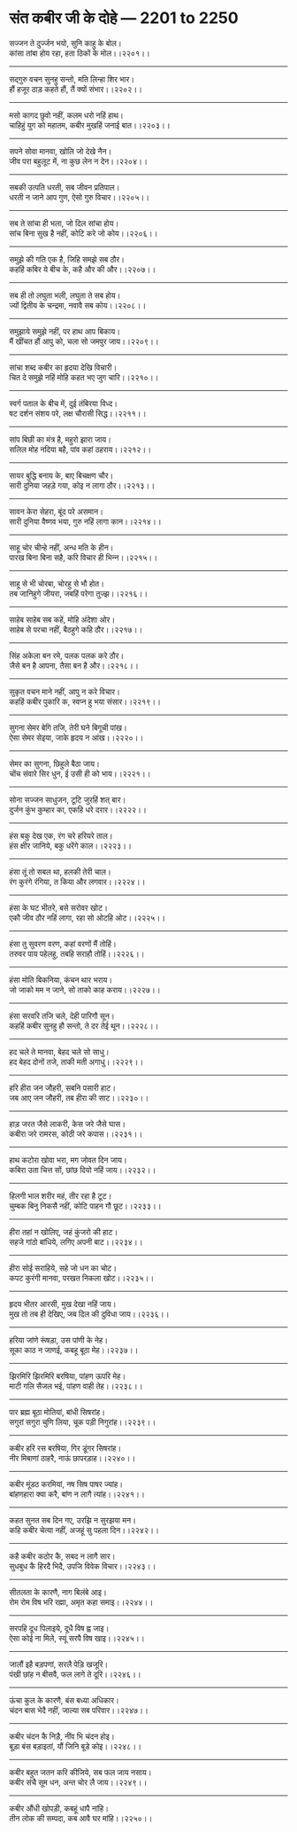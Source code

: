 # संत कबीर जी के दोहे — 2201 to 2250

सज्‍जन ते दुर्ज्‍जन भयो, सुनि काहु के बोल।\
कांसा तांबा होय रहा, हता ठिकों के मोल।।२२०१।।

---

सद्गुरु वचन सुनहु सन्‍तो, मति लिन्‍हा शिर भार।\
हौं हजूर ठाड़ कहते हौं, तैं क्‍यों संभार।।२२०२।।

---

मसो कागद छुवो नहीं, कलम धरो नहिं हाथ।\
चाहिहुं युग को महातम, कबीर मुखहिं जनाई बात।।२२०३।।

---

सपने सोवा मानवा, खोलि जो देखे नैन।\
जीव परा बहुलूट में, ना कुछ लेन न देन।।२२०४।।

---

सब‍की उत्‍पति धरती, सब जीवन प्रतिपाल।\
धरती न जाने आप गुण, ऐसो गुरु विचार।।२२०५।।

---

सब ते सांचा ही भला, जो दिल सांचा होय।\
सांच बिना सुख है नहीं, कोटि करे जो कोय।।२२०६।।

---

समुझे की गति एक है, जिहि समझे सब ठौर।\
कहहिं कबिर ये बीच के, कहै और की और।।२२०७।।

---

सब ही तो लघुता भली, लघुता ते सब होय।\
ज्‍यों द्वितीय के चन्‍द्रमा, नवावै सब कोय।।२२०८।।

---

समुझाये समुझे नहीं, पर हाथ आप बिकाय।\
मैं खींचत हौं आपु को, चला सो जमपुर जाय।।२२०९।।

---

सांचा शब्‍द कबीर का हृदया देखि विचारी।\
चित दे समुझे नहिं मोहि कहत भए जुग चारि।।२२१०।।

---

स्‍वर्ग पताल के बीच में, दुई तंबिरया विध्‍द।\
षट दर्शन संशय परे, लक्ष चौरासी सिद्ध।।२२११।।

---

सांप बिछी का मंत्र है, महुरो झारा जाय।\
सलिल मोह नदिया बहै, पांव कहां ठहराय।।२२१२।।

---

सायर बुद्धि बनाय के, बाए बिचक्षण चौर।\
सारी दुनिया जहड़े गया, कोइ न लागा ठौर।।२२१३।।

---

सावन केरा सेहरा, बूंद परे असमान।\
सारी दुनिया वैष्‍णव भया, गुरु नहिं लागा कान।।२२१४।।

---

साहू चोर चीन्‍हे नहीं, अन्‍ध मति के हीन।\
पारख बिना बिना सहै, करि विचार ही भिन्‍न।।२२१५।।

---

साहू से भी चोरबा, चोरहु से भौ होत।\
तब जानिहुगे जीयरा, जबहिं परेगा तुज्‍झ।।२२१६।।

---

साहेब साहेब सब कहें, मोहि अंदेशा ओर।\
साहेब से परचा नहीं, बैठहुगे कहि ठौर।।२२१७।।

---

सिंह अकेला बन रमे, पलक पलक करे ठौर।\
जैसे बन है आपना, तैसा बन है और।।२२१८।।

---

सुकृत वचन माने नहीं, आपु न करे विचार।\
कहहिं कबीर पुकारि क, स्‍वप्‍न हु भया संसार।।२२१९।।

---

सुगना सेमर बेगि तजि, तेरी घने बिगूची पांख।\
ऐसा सेमर सेइया, जाके हृदय न आंख।।२२२०।।

---

सेमर का सुगना, छिहुले बैठा जाय।\
चोंच संवारे सिर धुन, ई उसी ही को भाय।।२२२१।।

---

सोना सज्‍जन साधुजन, टूटि जुरहिं शत् बार।\
दुर्जन कुंभ कुम्‍हार का, एकहि धरे दरार।।२२२२।।

---

हंस बकु देख एक, रंग चरे हरियरे ताल।\
हंस क्षीर जानिये, बकु धरेंगे काल।।२२२३।।

---

हंसा तूं तो सबल था, हलकी तेरी चाल।\
रंग कुरंगे रंगिया, त किया और लगवार।।२२२४।।

---

हंसा के घट भीतरे, बसे सरोवर खोट।\
एकौ जीव ठौर नहिं लागा, रहा सो ओटहि ओट।।२२२५।।

---

हंसा तु सुवरण वरण, कहां वरणों मैं तोहिं।\
तरुवर पाय पहेलहु, तबहि सराहौ तोहिं।।२२२६।।

---

हंसा मोति बिकनिया, कंचन थार भराय।\
जो जाको मम न जाने, सो ताको काह कराय।।२२२७।।

---

हंसा सरवरि तजि चले, देही पारिगौ सून।\
कहहिं कबीर सुनहु हौ सन्‍तो, ते दर तेई थून।।२२२८।।

---

हद चले ते मानवा, बेहद चले सो साधु।\
हद बेहद दोनों तजे, ताकी मती अगाधु।।२२२९।।

---

हरि हीरा जन जौहरी, सबनि पसारी हाट।\
जब आए जन जौहरी, तब हीरा की साट।।२२३०।।

---

हाड़ जरत जैसे लाकरी, केस जरे जैसे घास।\
कबीरा जरे रामरस, कोठी जरे कपास।।२२३१।।

---

हाथ कटोरा खोवा भरा, मग जोवत दिन जाय।\
कबिरा उता चित्त सों, छांछ दियो नहिं जाय।।२२३२।।

---

हिलगी भाल शरीर महं, तीर रहा है टूट।\
चुम्‍बक बिनु निकसै नहीं, कोटि पाहन गौ छूट।।२२३३।।

---

हीरा तहां न खोलिए, जहं कुंजरो की हाट।\
सहजे गांठो बांधिये, लगिए अपनी बाट।।२२३४।।

---

हीरा सोई सराहिये, सहे जो धन का चोट।\
कपट कुरंगी मानवा, परखत निकला खोट।।२२३५।।

---

हृदय भीतर आरसी, मुख देखा नहिं जाय।\
मुख तो तब ही देखिए, जब दिल की दुविधा जाय।।२२३६।।

---

हरिया जांणे रूंषड़ा, उस पांणी के नेह।\
सूका काठ न जाणई, कबहू बूठा मेह।।२२३७।।

---

झिरमिरि झिरमिरि बरषिया, पांहण ऊपरि मेह।\
माटी गलि सैजल भई, पांहण वाही तेह।।२२३८।।

---

पार ब्रह्म बूठा मोतियां, बांधी सिषरांह।\
सगुरां सगुरा चुणि लिया, चूक पड़ी निगुरांह।।२२३९।।

---

कबीर हरि रस बरषिया, गिर डूंगर सिषरांह।\
नीर मिबाणां ठाहरै, नाऊं छापरड़ाह।।२२४०।।

---

कबीर मूंडठ करमियां, नष सिष पाषर ज्‍यांह।\
बांहणहारा क्‍या करै, बांण न लागै त्‍यांह।।२२४१।।

---

कहत सुनत सब दिन गए, उरझि न सुरझया मन।\
कहि कबीर चेत्‍या नहीं, अजहूं सु पहला दिन।।२२४२।।

---

कहै कबीर कठोर कै, सबद न लागै सार।\
सुधबुध कै हिरदै भिदै, उपजि विवेक विचार।।२२४३।।

---

सीतलता के कारणै, नाग बिलंबे आइ।\
रोम रोम विष भरि रह्मा, अमृत कहा समाइ।।२२४४।।

---

सरपहि दूध पिलाइये, दूधै विष ह्व जाइ।\
ऐसा कोई ना मिले, स्‍यूं सरपै विष खाइ।।२२४५।।

---

जालौं इहै बड़पणां, सरलै पेड़‍ि खजूरि।\
पंखी छांह न बीसवै, फल लागे ते दूरि।।२२४६।।

---

ऊंचा कुल के कारणै, बंस बध्‍या अधिकार।\
चंदन बास भेदै नहीं, जाल्‍या सब परिवार।।२२४७।।

---

कबीर चंदन कै निड़ै, नींव भि चंदन होइ।\
बूड़ा बंस बड़ाइतां, यौं जिनि बूडे कोइ।।२२४८।।

---

कबीर बहुत जतन करि कीजिये, सब फल जाय नसाय।\
कबीर संचै सूम धन, अन्‍त चोर लै जाय।।२२४९।।

---

कबीर औंधी खोपड़ी, कबहूं धापै नांहि।\
तीन लोक की सम्‍पदा, कब आवै घर मांहि।।२२५०।।
